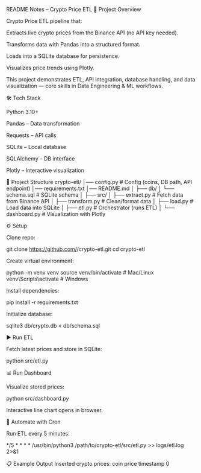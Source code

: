 README Notes – Crypto Price ETL
🚀 Project Overview

Crypto Price ETL pipeline that:

Extracts live crypto prices from the Binance API (no API key needed).

Transforms data with Pandas into a structured format.

Loads into a SQLite database for persistence.

Visualizes price trends using Plotly.

This project demonstrates ETL, API integration, database handling, and data visualization — core skills in Data Engineering & ML workflows.

🛠️ Tech Stack

Python 3.10+

Pandas – Data transformation

Requests – API calls

SQLite – Local database

SQLAlchemy – DB interface

Plotly – Interactive visualization

📂 Project Structure
crypto-etl/
│── config.py              # Config (coins, DB path, API endpoint)
│── requirements.txt
│── README.md
│
├── db/
│   └── schema.sql         # SQLite schema
│
├── src/
│   ├── extract.py         # Fetch data from Binance API
│   ├── transform.py       # Clean/format data
│   ├── load.py            # Load data into SQLite
│   ├── etl.py             # Orchestrator (runs ETL)
│   └── dashboard.py       # Visualization with Plotly

⚙️ Setup

Clone repo:

git clone https://github.com/<your-username>/crypto-etl.git
cd crypto-etl


Create virtual environment:

python -m venv venv
source venv/bin/activate   # Mac/Linux
venv\Scripts\activate      # Windows


Install dependencies:

pip install -r requirements.txt


Initialize database:

sqlite3 db/crypto.db < db/schema.sql

▶️ Run ETL

Fetch latest prices and store in SQLite:

python src/etl.py

📊 Run Dashboard

Visualize stored prices:

python src/dashboard.py


Interactive line chart opens in browser.

🔄 Automate with Cron

Run ETL every 5 minutes:

*/5 * * * * /usr/bin/python3 /path/to/crypto-etl/src/etl.py >> logs/etl.log 2>&1

📋 Example Output
Inserted crypto prices:
      coin      price                  timestamp
0